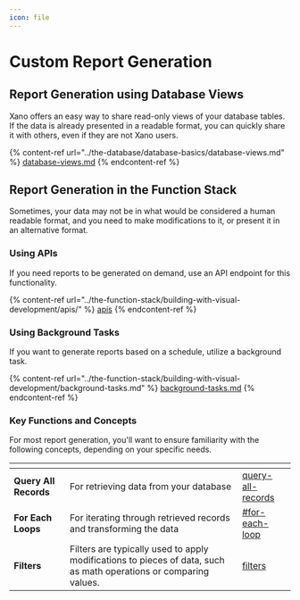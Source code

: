 ```yaml
---
icon: file
---
```


# Custom Report Generation

## Report Generation using Database Views

Xano offers an easy way to share read-only views of your database tables. If the data is already presented in a readable format, you can quickly share it with others, even if they are not Xano users.

{% content-ref url="../the-database/database-basics/database-views.md" %}
[database-views.md](../the-database/database-basics/database-views.md)
{% endcontent-ref %}

## Report Generation in the Function Stack

Sometimes, your data may not be in what would be considered a human readable format, and you need to make modifications to it, or present it in an alternative format.

### Using APIs

If you need reports to be generated on demand, use an API endpoint for this functionality.

{% content-ref url="../the-function-stack/building-with-visual-development/apis/" %}
[apis](../the-function-stack/building-with-visual-development/apis/)
{% endcontent-ref %}

### Using Background Tasks

If you want to generate reports based on a schedule, utilize a background task.

{% content-ref url="../the-function-stack/building-with-visual-development/background-tasks.md" %}
[background-tasks.md](../the-function-stack/building-with-visual-development/background-tasks.md)
{% endcontent-ref %}

### Key Functions and Concepts

For most report generation, you'll want to ensure familiarity with the following concepts, depending on your specific needs.

<table data-view="cards"><thead><tr><th></th><th></th><th data-hidden data-card-target data-type="content-ref"></th></tr></thead><tbody><tr><td><strong>Query All Records</strong></td><td>For retrieving data from your database</td><td><a href="../the-function-stack/functions/database-requests/query-all-records/">query-all-records</a></td></tr><tr><td><strong>For Each Loops</strong></td><td>For iterating through retrieved records and transforming the data</td><td><a href="../the-function-stack/functions/data-manipulation/loops.md#for-each-loop">#for-each-loop</a></td></tr><tr><td><strong>Filters</strong></td><td>Filters are typically used to apply modifications to pieces of data, such as math operations or comparing values.</td><td><a href="../the-function-stack/filters/">filters</a></td></tr></tbody></table>












